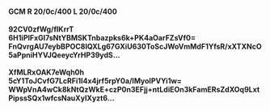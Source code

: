 #### GCM R 20/0c/400 L 20/0c/400
**92CV0zfWg/flKrrT**<br/>**6H1iPlFxGl7sNtYBMSKTnbazpks6k+PK4aOarFZsVf0=**<br/>**FnQvrgAU7eybBPOC8lQXLg67GXiU630ToScJWoVmMdF1YfsR/xXTXNcO5aPpniHYVJQeeycYrHP39ydS...**<br/><br/>
**XfMLRxOAK7eWqh0h**<br/>**5cY1ToJCvfG7LcRFi1I4x4jrf5rpY0a/lMyolPVYi1w=**<br/>**WWpVnA4wCk8kNtQzWkE+czP0n3EFjj+ntLdiEOn3kFamERsZdXOq9LxtPipssSQx1wfcsNauXyIXyzt6...**